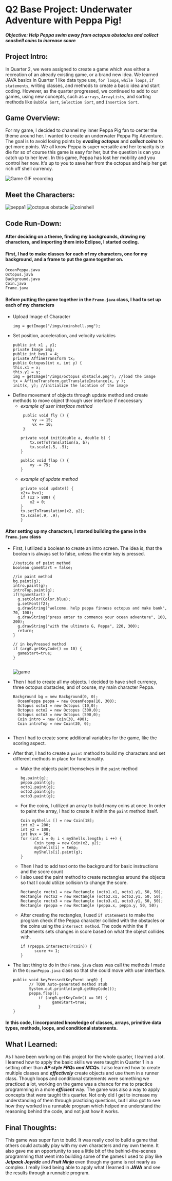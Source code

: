# **Q2 Base Project: Underwater Adventure with Peppa Pig!**
#### ***Objective: Help Peppa swim away from octopus obstacles and collect seashell coins to increase score***


## **Project Intro:**
In Quarter 2, we were assigned to create a game which was either a recreation of an already existing game, or a brand new idea. 
We learned JAVA basics in Quarter 1 like data type use, `for loops`, `while loops`, `if statements`, writing classes, and methods to create a basic idea and start coding.
However, as the quarter progressed, we continued to add to our games, using new concepts, such as `arrays`, `ArrayLists`, and sorting methods like `Bubble Sort`, `Selection Sort`, and `Insertion Sort`. 

## **Game Overview:**
For my game, I decided to channel my inner Peppa Pig fan to center the theme around her. I wanted to create an underwater Peppa Pig Adventure. The goal is to avoid losing points by ***evading octopus*** and ***collect coins*** to get more points. We all know Peppa is super versatile and her tenacity is to die for so of course this game is easy for her, but the question is can you catch up to her level. In this game, Peppa has lost her mobility and you control her now. It's up to you to save her from the octopus and help her get rich off shell currency.  

![Game GIF recording](https://user-images.githubusercontent.com/70664950/148616276-9d9905af-cb97-4c10-8976-aa47a80b6436.gif)

## **Meet the Characters:**
![peppa1](https://user-images.githubusercontent.com/70664950/148616878-faf66f43-fbda-4332-a775-78d6a30b992b.png)
![octopus obstacle](https://user-images.githubusercontent.com/70664950/148616357-8a09070e-b1a3-4277-bf4a-500ebc1958da.png)
![coinshell](https://user-images.githubusercontent.com/70664950/148616405-5bdb14cf-3ddc-4f44-a8b0-0def50d7bfb2.png)

## **Code Run-Down:**
#### After deciding on a theme, finding my backgrounds, drawing my characters, and importing them into Eclipse, I started coding. 

#### First, I had to make classes for each of my characters, one for my background, and a frame to put the game together on. 
```
OceanPeppa.java
Octopus.java
Background.java
Coin.java
Frame.java
```

#### Before putting the game together in the `Frame.java` class, I had to set up each of my characters
- Upload Image of Character
  ```
  img = getImage("/imgs/coinshell.png");
  ```
- Set position, acceleration, and velocity variables
  ```
  public int x1 , y1;
  private Image img;
  public int bvy1 = 4;
  private AffineTransform tx;
  public Octopus(int x, int y) {
  this.x1 = x;
  this.y1 = y;
  img = getImage("/imgs/octopus obstacle.png"); //load the image
  tx = AffineTransform.getTranslateInstance(x, y );
  init(x, y); //initialize the location of the image
  ```
- Define movement of objects through update method and create methods to move object through user interface if neccessary
  - *example of user interface method*
    ```
     public void fly () {
		 vy -= 15;
		 vx += 10;
	 }
	
	private void init(double a, double b) {
		tx.setToTranslation(a, b);
		tx.scale(.5, .5);
	}
	
	public void flap () {
		vy -= 75;
	}
    ```
  - *example of update method*
    ```
    private void update() {
	x2+= bvx1;		 
	if (x2 > 800) {
		x2 = 0;
	}		
	tx.setToTranslation(x2, y2);
	tx.scale(.9, .9);
    }
    ```
 
 #### After setting up my characters, I started building the game in the `Frame.java` class
- First, I utilized a boolean to create an intro screen. The idea is, that the boolean is always set to false, unless the enter key is pressed. 
  ```
  //outside of paint method
  boolean gameStart = false;
  
  //in paint method
  bg.paint(g);
  intro.paint(g);
  introTop.paint(g);
  if(!gameStart) {
	g.setColor(Color.blue);
	g.setFont(f2);
	g.drawString("welcome. help peppa finness octopus and make bank", 70, 100);
	g.drawString("press enter to commence your ocean adventure", 100, 200);
	g.drawString("with the ultimate G, Peppa", 220, 300);
	return;
  } 
  
  // in keyPressed method
  if (arg0.getKeyCode() == 10) {
	gameStart=true;
  }
 
  ```
  ![game](https://user-images.githubusercontent.com/70664950/148460073-3febfd30-9c2b-4514-9756-9609bbd90761.PNG)

- Then I had to create all my objects. I decided to have shell currency, three octopus obstacles, and of course, my main character Peppa.
  ```
  Background bg = new Background(0, 0);
	OceanPeppa peppa = new OceanPeppa(10, 300);
	Octopus octo1 = new Octopus (10,0);
	Octopus octo2 = new Octopus (300,0);
	Octopus octo3 = new Octopus (590,0);
	Coin intro = new Coin(30, 490);
	Coin introTop = new Coin(30, 0);
	
  ```
  
- Then I had to create some additional variables for the game, like the scoring aspect.
- After that, I had to create a `paint` method to build my characters and set different methods in place for functionality.
  - Make the objects paint themselves in the `paint` method
    ```
    bg.paint(g);
    peppa.paint(g);
    octo1.paint(g);
    octo2.paint(g);
    octo3.paint(g);
    ```
  - For the coins, I utilized an array to build many coins at once. In order to paint the array, I had to create it within the `paint` method itself. 
    ```
    Coin myShells [] = new Coin[18];
    int x2 = 200;
    int y2 = 100;
    int bvx = 50;
    for (int i = 0; i < myShells.length; i ++) {
	      Coin temp = new Coin(x2, y2);
	      myShells[i] = temp;
	      myShells[i].paint(g);
    }
    ```
  - Then I had to add text onto the background for basic instructions and the score count
  - I also used the paint method to create rectangles around the objects so that I could utilize collision to change the score. 
    ```
    Rectangle rocto1 = new Rectangle (octo1.x1, octo1.y1, 50, 50);
    Rectangle rocto2 = new Rectangle (octo2.x1, octo2.y1, 50, 50);
    Rectangle rocto3 = new Rectangle (octo3.x1, octo3.y1, 50, 50);
    Rectangle rpeppa = new Rectangle (peppa.x, peppa.y, 50, 50);
    ```
  - After creating the rectangles, I used `if statements` to make the program check if the Peppa character collided with the obstacles or the coins using the `intersect method`. The code within the if statements sets changes in score based on what the object collides with.
    ```
    if (rpeppa.intersects(rcoin)) {
	      score += 1;
    }
    ```
 - The last thing to do in the `Frame.java` class was call the methods I made in the `OceanPeppa.java` class so that she could move with user interface.
   ```
   public void keyPressed(KeyEvent arg0) {
	      // TODO Auto-generated method stub
	      System.out.println(arg0.getKeyCode());
	      peppa.flap();
	          if (arg0.getKeyCode() == 10) {
		            gameStart=true;
	          }
   }
   
#### In this code, I incorporated knowledge of classes, arrays, primitive data types, methods, loops, and conditional statements.  
 
## **What I Learned:**
As I have been working on this project for the whole quarter, I learned a lot. I learned how to apply the basic skills we were taught in Quarter 1 in a setting 
other than ***AP style FRQs and MCQs***. I also learned how to create multiple classes and ***effectively*** create objects and use them in a runner class. Though 
loops and conditional statements were something we practiced a lot, working on the game was a chance for me to practice programming in a more ***efficient*** way. 
The game was also a way to apply concepts that were taught this quarter. Not only did I get to increase my understanding of them through practicing questions, but 
I also got to see how they worked in a runnable program which helped me understand the reasoning behind the code, and not just how it works.

## **Final Thoughts:**
This game was super fun to build. It was really cool to build a game that others could actually play with my own characters and my own theme. It also gave me an 
opportunity to see a little bit of the behind-the-scenes programming that went into building some of the games I used to play like ***Jetpack Joyride*** and 
***Fruit Ninja*** even though my game is not nearly as complex. I really liked being able to apply what I learned in **JAVA** and see the results through a 
runnable program.
